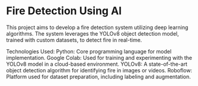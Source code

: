 # Fire Detection Using AI
This project aims to develop a fire detection system utilizing deep learning algorithms. The system leverages the YOLOv8 object detection model, trained with custom datasets, to detect fire in real-time.

Technologies Used:
Python: Core programming language for model implementation.
Google Colab: Used for training and experimenting with the YOLOv8 model in a cloud-based environment.
YOLOv8: A state-of-the-art object detection algorithm for identifying fire in images or videos.
Roboflow: Platform used for dataset preparation, including labeling and augmentation.
